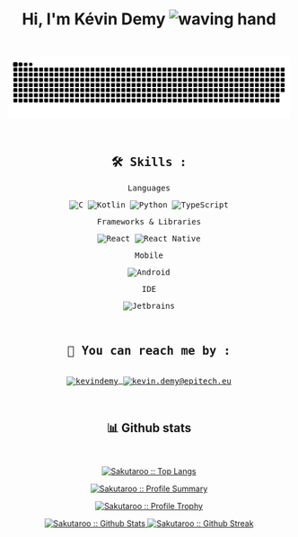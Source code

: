 <h1 align="center">Hi, I'm Kévin Demy <img alt="waving hand" src="https://media.giphy.com/media/hvRJCLFzcasrR4ia7z/giphy.gif" width="35"></h1>
<p align="center">
  <a href="https://github.com/DenverCoder1/readme-typing-svg">
    <img alt="" src="https://readme-typing-svg.herokuapp.com?lines=Developer;EPITECH+Student;Always%20learning%20new%20things;%20France%20&center=true&width=500&height=50">
  </a>
</p>

<div align="center">
  <a href="https://github.com/Sakutaroo/Sakutaroo/blob/main/resources/grid-snake.svg">
  <img src="https://github.com/Sakutaroo/Sakutaroo/blob/main/resources/grid-snake.svg" alt="snake" /></a>
</div>

&nbsp;

<div>
  <samp>
    <h2 align="center">🛠 Skills :</h2>
    <p align="center"> Languages </p>
    <p align="center">
      <img alt="C" src="https://img.shields.io/badge/c-%2300599C.svg?style=for-the-badge&logo=c&logoColor=white">
      <img alt="Kotlin" src="https://img.shields.io/badge/kotlin-%237F52FF.svg?style=for-the-badge&logo=kotlin&logoColor=white">
      <img alt="Python" src="https://img.shields.io/badge/python-3670A0?style=for-the-badge&logo=python&logoColor=ffdd54">
      <img alt="TypeScript" src="https://img.shields.io/badge/TypeScript-007ACC?style=for-the-badge&logo=typescript&logoColor=white">
    </p>
    <p align="center"> Frameworks & Libraries </p>
    <p align="center">
      <img alt="React" src="https://img.shields.io/badge/react-%2320232a.svg?style=for-the-badge&logo=react&logoColor=%2361DAFB">
      <img alt="React Native" src="https://img.shields.io/badge/react_native-%2320232a.svg?style=for-the-badge&logo=react&logoColor=%2361DAFB">
    </p>
    <p align="center"> Mobile </p>
    <p align="center">
      <img alt="Android" src="https://img.shields.io/badge/Android-3DDC84?style=for-the-badge&logo=android&logoColor=white">
    </p>
    <p align="center"> IDE </p>
    <p align="center">
      <img alt="Jetbrains" src="https://img.shields.io/badge/jetbrains-FFFFFF?&style=for-the-badge&logo=JetBrains&logoColor=black">
    </p>
  </samp>
</div>

&nbsp;

<div>
  <samp>
    <h2 align="center">🚀 You can reach me by :</h2>
    <p align="center">
      <br/>
      <a href="https://www.linkedin.com/in/kevindemy/" target="blank">
        <img align="center" src="https://img.shields.io/badge/linkedin-%231DA1F2.svg?style=for-the-badge&logo=linkedin&logoColor=white" alt="kevindemy" height="30"/>
      </a>
      <a href="mailto:kevin.demy@epitech.eu" target="blank">
        <img align="center" src="https://img.shields.io/badge/kevin.demy@epitech.eu-0078D4.svg?style=for-the-badge&logo=Microsoft+Outlook&logoColor=white" alt="kevin.demy@epitech.eu" height="30"/>
      </a>
    </p>
  </samp>
</div>

&nbsp;

<div>
    <h2 align="center"> 📊 Github stats </h2>
      <br/>
        <p align="center"">
          <a href="https://github.com/Sakutaroo/">
          <img src="https://github-readme-stats.vercel.app/api/top-langs/?username=Sakutaroo&langs_count=6&theme=radical&layout=compact&hide_border=true&count_private=true" alt="Sakutaroo :: Top Langs" /></a>
        </p>
        <p align="center">
          <a href="https://github.com/Sakutaroo/">
          <img alt="Sakutaroo :: Profile Summary" src="https://github-profile-summary-cards.vercel.app/api/cards/profile-details?username=Sakutaroo&theme=radical&count_private=true" /></a>
        </p>
        <p align="center">
          <a href="https://github.com/Sakutaroo/">
          <img alt="Sakutaroo :: Profile Trophy" src="https://github-profile-trophy.vercel.app/?username=Sakutaroo&theme=radical&no-frame=true&row=1&&margin-w=30&no-bg=true&count_private=true" />
          </a>
       </p>
        <p style="text-align: center;">
          <a href="https://github.com/Sakutaroo/">
          <img alt="Sakutaroo :: Github Stats" width="49.5%" src="https://github-readme-stats.vercel.app/api?username=Sakutaroo&show_icons=true&theme=radical&hide_border=true&count_private=true" />
          <img alt="Sakutaroo :: Github Streak" width="49.5%" src="https://github-readme-streak-stats.herokuapp.com/?user=Sakutaroo&theme=radical&hide_border=true&count_private=true" />
          </a>
       </p>
  </div>
